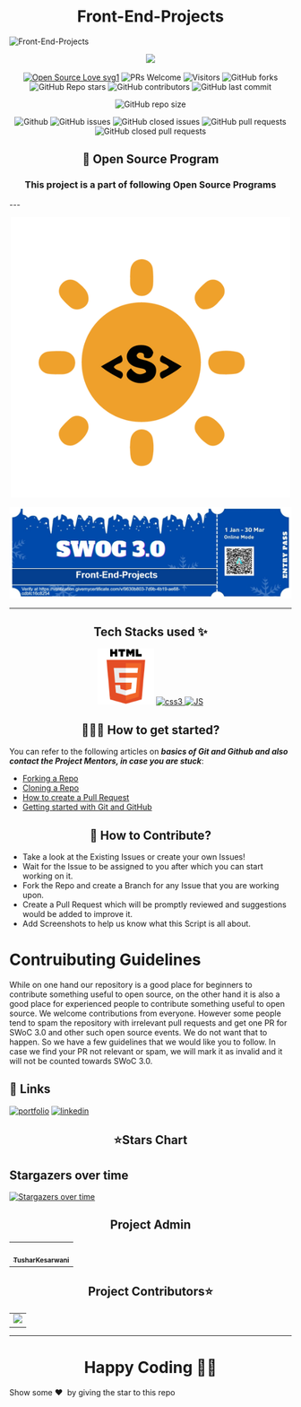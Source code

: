 <h1 align="center">Front-End-Projects</h1>

![Front-End-Projects](https://socialify.git.ci/TusharKesarwani/Front-End-Projects/image?description=1&descriptionEditable=A%20place%20for%20Developers&forks=1&issues=1&language=1&name=1&owner=1&pulls=1&stargazers=1&theme=Light)

<p align="center">
  <a href="https://frontendprojects.netlify.app/">
    <img src="https://forthebadge.com/images/badges/check-it-out.svg">
   </a>
</p>


<div align="center">
 <p>

[![Open Source Love svg1](https://badges.frapsoft.com/os/v1/open-source.svg?v=103)](https://github.com/ellerbrock/open-source-badges/)
![PRs Welcome](https://img.shields.io/badge/PRs-welcome-brightgreen.svg?style=flat)
![Visitors](https://api.visitorbadge.io/api/visitors?path=TusharKesarwani%2FFront-End-Projects%20&countColor=%23263759&style=flat)
![GitHub forks](https://img.shields.io/github/forks/TusharKesarwani/Front-End-Projects)
![GitHub Repo stars](https://img.shields.io/github/stars/TusharKesarwani/Front-End-Projects)
![GitHub contributors](https://img.shields.io/github/contributors/TusharKesarwani/Front-End-Projects)
![GitHub last commit](https://img.shields.io/github/last-commit/TusharKesarwani/Front-End-Projects)
  
![GitHub repo size](https://img.shields.io/github/repo-size/TusharKesarwani/Front-End-Projects)

![Github](https://img.shields.io/github/license/TusharKesarwani/Front-End-Projects)
![GitHub issues](https://img.shields.io/github/issues/TusharKesarwani/Front-End-Projects)
![GitHub closed issues](https://img.shields.io/github/issues-closed-raw/TusharKesarwani/Front-End-Projects)
![GitHub pull requests](https://img.shields.io/github/issues-pr/TusharKesarwani/Front-End-Projects)
![GitHub closed pull requests](https://img.shields.io/github/issues-pr-closed/TusharKesarwani/Front-End-Projects)
 </p>
</div>
 
<h2 align="center">📌 Open Source Program</h2>
<h3 align="center">This project is a part of following Open Source Programs</h3>
 ---

<div align="center">

![SSOC 2.0](https://raw.githubusercontent.com/TusharKesarwani/Front-End-Projects/main/img/SSOC.png)

</div>

<div align="center">

![SWOC 3.0](https://raw.githubusercontent.com/TusharKesarwani/Front-End-Projects/main/img/9630b803-7d9b-4b19-ae68-cdbfc16c8254.png)

</div>


 ---





<h2 align= center> Tech Stacks used ✨ </h2>

<p align="center">
   <a href="https://www.W3schools.com/html/" target="_blank" rel="noreferrer"><img src="https://raw.githubusercontent.com/devicons/devicon/master/icons/html5/html5-original-wordmark.svg" alt="html5" width="100" height="100"/></a>
  <a href="https://www.w3schools.com/css/" target="_blank" rel="noreferrer"> <img src="https://upload.wikimedia.org/wikipedia/commons/thumb/d/d5/CSS3_logo_and_wordmark.svg/1200px-CSS3_logo_and_wordmark.svg.png" alt="css3" width="100" height="100"/> </a> <a href="https://dart.dev" target="_blank" rel="noreferrer"></a>
  <a href="https://developer.mozilla.org/en-US/docs/Web/JavaScript" target="_blank" rel="noreferrer"> <img src="https://cdn.cdnlogo.com/logos/j/69/javascript.svg" alt="JS" width="80" height="80"/></a>
</p>

<h2 align=center> 👨🏻‍💻 How to get started? </h2> 

You can refer to the following articles on **_basics of Git and Github and also contact the Project Mentors, in case you are stuck_**:

- [Forking a Repo](https://help.github.com/en/github/getting-started-with-github/fork-a-repo)
- [Cloning a Repo](https://help.github.com/en/desktop/contributing-to-projects/creating-a-pull-request)
- [How to create a Pull Request](https://opensource.com/article/19/7/create-pull-request-github)
- [Getting started with Git and GitHub](https://towardsdatascience.com/getting-started-with-git-and-github-6fcd0f2d4ac6)


<h2 align=center> 📝 How to Contribute? </h2>  

- Take a look at the Existing Issues or create your own Issues!
- Wait for the Issue to be assigned to you after which you can start working on it.
- Fork the Repo and create a Branch for any Issue that you are working upon.
- Create a Pull Request which will be promptly reviewed and suggestions would be added to improve it.
- Add Screenshots to help us know what this Script is all about.

# Contruibuting Guidelines

While on one hand our repository is a good place for beginners to contribute something useful to open source, on the other hand it is also a good place for experienced people to contribute something useful to open source. We welcome contributions from everyone.
However some people tend to spam the repository with irrelevant pull requests and get one PR for SWoC 3.0 and other such open source events. We do not want that to happen. So we have a few guidelines that we would like you to follow.
In case we find your PR not relevant or spam, we will mark it as invalid and it will not be counted towards SWoC 3.0.


## 🔗 Links
[![portfolio](https://img.shields.io/badge/my_portfolio-000?style=for-the-badge&logo=ko-fi&logoColor=white)](https://portfolio-of-tushar.netlify.app)
[![linkedin](https://img.shields.io/badge/linkedin-0A66C2?style=for-the-badge&logo=linkedin&logoColor=white)](https://www.linkedin.com/in/tushar104)


<h2 align=center>⭐Stars Chart</h2>  

## Stargazers over time

[![Stargazers over time](https://starchart.cc/TusharKesarwani/Front-End-Projects.svg)](https://starchart.cc/TusharKesarwani/Front-End-Projects)

<h2 align=center>Project Admin</h2> 
<table align="center">
	<tr >
    <td align="center">
            <a href="https://github.com/TusharKesarwani">
              <img src="https://avatars.githubusercontent.com/u/92527686?v=4" width="100px" alt=""/><br />
              <sub><b>TusharKesarwani</b></sub>
            </a>
   </td>
  </tr>
</table>

 <!-- <h2 align=center>Project Mentors</h2>
<table align="center">
	<tr>
		<td align="center">
			<a href="https://github.com/TusharKesarwani">
				<img src="https://avatars.githubusercontent.com/u/92527686?v=4" width="100px" alt=""/><br />
				<sub><b>TusharKesarwani</b></sub>
			</a>
		</td>
	</tr>
</table> -->

<h2 align=center>Project Contributors⭐</h2> 
<table align="center">
  <tr>
    <td>
       <a href="https://github.com/TusharKesarwani/Front-End-Projects/graphs/contributors" align="center">
          <img src="https://contrib.rocks/image?repo=TusharKesarwani/Front-End-Projects" />
       </a>
    </td>
  </tr>
</table>

<hr>

<h1 align=center>Happy Coding 👨‍💻</h1>

Show some ❤️&nbsp; by giving the star to this repo
